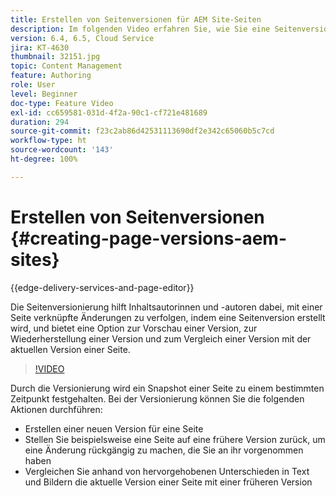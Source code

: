 ```yaml
---
title: Erstellen von Seitenversionen für AEM Site-Seiten
description: Im folgenden Video erfahren Sie, wie Sie eine Seitenversion erstellen, eine Vorschau anzeigen, eine Seitenversion wiederherstellen und die aktuelle Seitenversion mit gespeicherten Seitenversionen vergleichen können.
version: 6.4, 6.5, Cloud Service
jira: KT-4630
thumbnail: 32151.jpg
topic: Content Management
feature: Authoring
role: User
level: Beginner
doc-type: Feature Video
exl-id: cc659581-031d-4f2a-90c1-cf721e481689
duration: 294
source-git-commit: f23c2ab86d42531113690df2e342c65060b5c7cd
workflow-type: ht
source-wordcount: '143'
ht-degree: 100%

---
```


# Erstellen von Seitenversionen {#creating-page-versions-aem-sites}

{{edge-delivery-services-and-page-editor}}

Die Seitenversionierung hilft Inhaltsautorinnen und -autoren dabei, mit einer Seite verknüpfte Änderungen zu verfolgen, indem eine Seitenversion erstellt wird, und bietet eine Option zur Vorschau einer Version, zur Wiederherstellung einer Version und zum Vergleich einer Version mit der aktuellen Version einer Seite.

>[!VIDEO](https://video.tv.adobe.com/v/32151?quality=12&learn=on)

Durch die Versionierung wird ein Snapshot einer Seite zu einem bestimmten Zeitpunkt festgehalten. Bei der Versionierung können Sie die folgenden Aktionen durchführen:
* Erstellen einer neuen Version für eine Seite
* Stellen Sie beispielsweise eine Seite auf eine frühere Version zurück, um eine Änderung rückgängig zu machen, die Sie an ihr vorgenommen haben
* Vergleichen Sie anhand von hervorgehobenen Unterschieden in Text und Bildern die aktuelle Version einer Seite mit einer früheren Version
